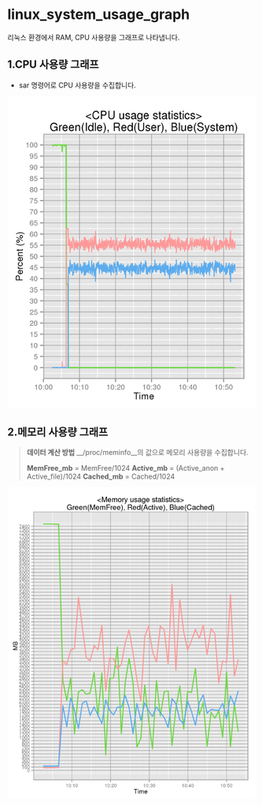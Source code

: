 # linux_system_usage_graph
리눅스 환경에서 RAM, CPU 사용량을 그래프로 나타냅니다.

1.CPU 사용량 그래프
--------------------
* sar 명령어로 CPU 사용량을 수집합니다.

![CPU 사용량 그래프](https://github.com/westporch/linux_system_usage_graph/blob/master/Screenshots/CPU_usage_graph.png)

2.메모리 사용량 그래프
----------------------
> **데이터 계산 방법**
> __/proc/meminfo__의 값으로 메모리 사용량을 수집합니다.
>
> **MemFree_mb** = MemFree/1024
> **Active_mb** = (Active_anon + Active_file)/1024
> **Cached_mb** = Cached/1024


![메모리 사용량 그래프](https://github.com/westporch/linux_system_usage_graph/blob/master/Screenshots/Memory_usage_graph.png)
